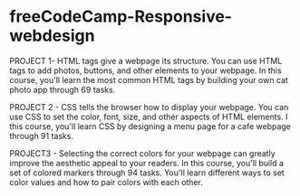 # freeCodeCamp-Responsive-webdesign

PROJECT 1- HTML tags give a webpage its structure. You can use HTML tags to add photos, buttons, and other elements to your webpage.
In this course, you'll learn the most common HTML tags by building your own cat photo app through 69 tasks.

PROJECT 2 - CSS tells the browser how to display your webpage. You can use CSS to set the color, font, size, and other aspects of HTML elements. I this course, you'll learn CSS by designing a menu page for a cafe webpage through 91 tasks.

PROJECT3 - Selecting the correct colors for your webpage can greatly improve the aesthetic appeal to your readers. In this course, you'll build a set of colored markers through 94 tasks. You'll learn different ways to set color values and how to pair colors with each other.
